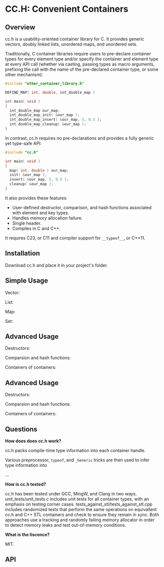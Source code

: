 # CC.H: Convenient Containers

## Overview
cc.h is a usability-oriented container library for C. It provides generic vectors, doubly linked lists, unordered maps, and unordered sets.

Traditionally, C container libraries require users to pre-declare container types for every element type and/or specify the container and element type at every API call (whether via casting, passing types as macro arguments, prefixing the call with the name of the pre-declared container type, or some other mechanism):

```c
#include "other_container_library.h"

DEFINE_MAP( int, double, int_double_map )

int main( void )
{
  int_double_map our_map;
  int_double_map_init( &our_map );                  
  int_double_map_insert( &our_map, 5, 0.5 );        
  int_double_map_cleanup( &our_map );
}
```

In contrast, cc.h requires no pre-declarations and provides a fully generic yet type-safe API:

```c
#include "cc.h"

int main( void )
{
  map( int, double ) our_map;
  init( &our_map );
  insert( &our_map, 5, 0.5 );
  cleanup( &our_map );
}
```
It also provides these features:

- User-defined destructor, comparison, and hash functions associated with element and key types.
- Handles memory allocation failure.
- Single header.
- Compiles in C and C++.

It requires C23, or C11 and compiler support for `__typeof__`, or C++11.

## Installation
Download cc.h and place it in your project's folder.

## Simple Usage

Vector:

List:

Map:

Set:

## Advanced Usage

Destructors:

Comparsion and hash functions:

Containers of containers:

## Advanced Usage

Destructors:

Comparsion and hash functions:

Containers of containers:

## Questions

**How does does cc.h work?**

cc.h packs compile-time type information into each container handle.

Various preprocessor, `typeof`, and `_Generic` tricks are then used to infer type information into 

...

**How is cc.h tested?**

cc.h has been tested under GCC, MingW, and Clang in two ways. unit_tests/unit_tests.c includes unit tests for all container types, with an emphasis on testing corner cases. tests_against_stl/tests_against_stl.cpp includes randomized tests that perform the same operations on equivallent cc.h and C++ STL containers and check to ensure they remain in sync. Both approaches use a tracking and randomly failing memory allocator in order to detect memory leaks and test out-of-memory conditions.

**What is the liscence?**

MIT.


## API
